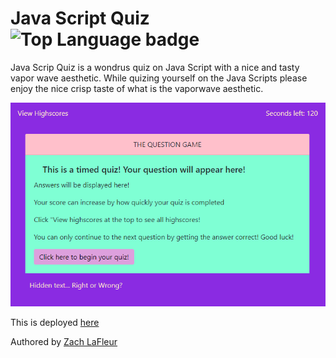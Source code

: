 # Java Script Quiz ![Top Language badge](https://img.shields.io/github/languages/top/MrCartree/javascript-quiz)

Java Scrip Quiz is a wondrus quiz on Java Script with a nice and tasty vapor wave aesthetic. While quizing yourself on the Java Scripts please enjoy the nice crisp taste of what is the vaporwave aesthetic.

![Java Script Quiz Snap](./Assets/screenshot.PNG)

This is deployed [here](https://mrcartree.github.io/javascript-quiz/)

Authored by [Zach LaFleur](http://github.com/MrCartree)